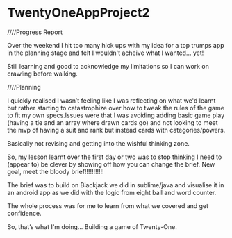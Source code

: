 # TwentyOneAppProject2

////Progress Report

Over the weekend I hit too many hick ups with my idea for a top trumps app in the planning stage and felt I wouldn't acheive what I wanted... yet! 

Still learning and good to acknowledge my limitations so I can work on crawling before walking.

////Planning

I quickly realised I wasn’t feeling like I was reflecting on what we'd learnt but rather starting to catastrophize over how to tweak the rules of the game to fit my own specs.Issues were that I was avoiding adding basic game play (having a tie and an array where drawn cards go) and not looking to meet the mvp of having a suit and rank but instead cards with categories/powers. 

Basically not revising and getting into the wishful thinking zone.

So, my lesson learnt over the first day or two was to stop thinking I need to (appear to) be clever by showing off how you can change the brief. New goal, meet the bloody brief!!!!!!!!!!!

The brief was to build on Blackjack we did in sublime/java and visualise it in an android app as we did with the logic from eight ball and word counter.

The whole process was for me to learn from what we covered and get confidence.

So, that’s what I'm doing... Building a game of Twenty-One.
